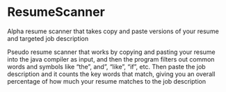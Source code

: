 # ResumeScanner
Alpha resume scanner that takes copy and paste versions of your resume and targeted job description

Pseudo resume scanner that works by copying and pasting your resume into the java compiler as input, and then the program filters out common words and symbols like “the”, and”, “like”, “if”, etc. Then paste the job description and it counts the key words that match, giving you an overall percentage of how much your resume matches to the job description
